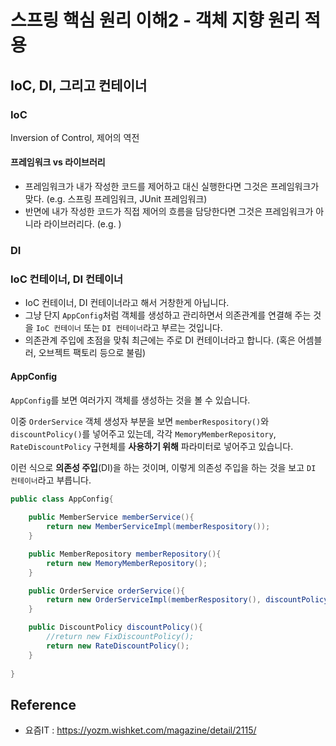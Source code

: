# 스프링 핵심 원리 이해2 - 객체 지향 원리 적용

## IoC, DI, 그리고 컨테이너

### IoC 
Inversion of Control, 제어의 역전


#### 프레임워크 vs 라이브러리
- 프레임워크가 내가 작성한 코드를 제어하고 대신 실행한다면 그것은 프레임워크가 맞다. (e.g. 스프링 프레임워크, JUnit 프레임워크)
- 반면에 내가 작성한 코드가 직접 제어의 흐름을 담당한다면 그것은 프레임워크가 아니라 라이브러리다. (e.g. )


### DI 


### IoC 컨테이너, DI 컨테이너
- IoC 컨테이너, DI 컨테이너라고 해서 거창한게 아닙니다.
- 그냥 단지 `AppConfig`처럼 객체를 생성하고 관리하면서 의존관계를 연결해 주는 것을 `IoC 컨테이너` 또는 `DI 컨테이너`라고 부르는 것입니다.
- 의존관계 주입에 초점을 맞춰 최근에는 주로 DI 컨테이너라고 합니다. (혹은 어셈블러, 오브젝트 팩토리 등으로 불림)

#### AppConfig
`AppConfig`를 보면 여러가지 객체를 생성하는 것을 볼 수 있습니다. 

이중 `OrderService` 객체 생성자 부분을 보면 `memberRespository()`와 `discountPolicy()`를 넣어주고 있는데, 
각각 `MemoryMemberRepository`, `RateDiscountPolicy` 구현체를 **사용하기 위해** 파라미터로 넣어주고 있습니다.

이런 식으로 **의존성 주입**(DI)을 하는 것이며, 이렇게 의존성 주입을 하는 것을 보고 `DI 컨테이너`라고 부릅니다.

```java
public class AppConfig{
    
    public MemberService memberService(){
        return new MemberServiceImpl(memberRespository());
    }

    public MemberRepository memberRepository(){
        return new MemoryMemberRepository();
    }

    public OrderService orderService(){
        return new OrderServiceImpl(memberRespository(), discountPolicy());
    }

    public DiscountPolicy discountPolicy(){
        //return new FixDiscountPolicy();
        return new RateDiscountPolicy();
    }
    
}
```

## Reference
- 요즘IT : https://yozm.wishket.com/magazine/detail/2115/